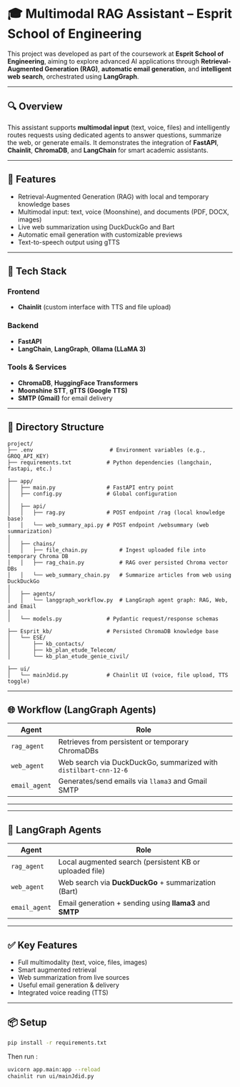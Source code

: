 # 🎓 Multimodal RAG Assistant – Esprit School of Engineering

This project was developed as part of the coursework at **Esprit School of Engineering**, aiming to explore advanced AI applications through **Retrieval-Augmented Generation (RAG)**, **automatic email generation**, and **intelligent web search**, orchestrated using **LangGraph**.

---

## 🔍 Overview

This assistant supports **multimodal input** (text, voice, files) and intelligently routes requests using dedicated agents to answer questions, summarize the web, or generate emails. It demonstrates the integration of **FastAPI**, **Chainlit**, **ChromaDB**, and **LangChain** for smart academic assistants.

---

## 🚀 Features

- Retrieval-Augmented Generation (RAG) with local and temporary knowledge bases
- Multimodal input: text, voice (Moonshine), and documents (PDF, DOCX, images)
- Live web summarization using DuckDuckGo and Bart
- Automatic email generation with customizable previews
- Text-to-speech output using gTTS

---

## 🧠 Tech Stack

### Frontend
- **Chainlit** (custom interface with TTS and file upload)

### Backend
- **FastAPI**
- **LangChain**, **LangGraph**, **Ollama (LLaMA 3)**

### Tools & Services
- **ChromaDB**, **HuggingFace Transformers**
- **Moonshine STT**, **gTTS (Google TTS)**
- **SMTP (Gmail)** for email delivery

---

## 📁 Directory Structure


```text
project/
├── .env                        # Environment variables (e.g., GROQ_API_KEY)
├── requirements.txt           # Python dependencies (langchain, fastapi, etc.)

├── app/
│   ├── main.py                # FastAPI entry point
│   ├── config.py              # Global configuration
│
│   ├── api/
│   │   ├── rag.py             # POST endpoint /rag (local knowledge base)
│   │   └── web_summary_api.py # POST endpoint /websummary (web summarization)
│
│   ├── chains/
│   │   ├── file_chain.py          # Ingest uploaded file into temporary Chroma DB
│   │   ├── rag_chain.py           # RAG over persisted Chroma vector DBs
│   │   └── web_summary_chain.py   # Summarize articles from web using DuckDuckGo
│
│   ├── agents/
│   │   └── langgraph_workflow.py  # LangGraph agent graph: RAG, Web, and Email
│
│   └── models.py              # Pydantic request/response schemas

├── Esprit_kb/                 # Persisted ChromaDB knowledge base
│   └── ESE/
│       ├── kb_contacts/
│       ├── kb_plan_etude_Telecom/
│       └── kb_plan_etude_genie_civil/

├── ui/
│   └── mainJdid.py            # Chainlit UI (voice, file upload, TTS toggle)
```

---

## 🌐 Workflow (LangGraph Agents)

| Agent         | Role                                                             |
|---------------|------------------------------------------------------------------|
| `rag_agent`   | Retrieves from persistent or temporary ChromaDBs                 |
| `web_agent`   | Web search via DuckDuckGo, summarized with `distilbart-cnn-12-6` |
| `email_agent` | Generates/send emails via `llama3` and Gmail SMTP               |

---
---

## 🤖 LangGraph Agents

| Agent         | Role                                                       |
|---------------|------------------------------------------------------------|
| `rag_agent`   | Local augmented search (persistent KB or uploaded file)    |
| `web_agent`   | Web search via **DuckDuckGo** + summarization (Bart)       |
| `email_agent` | Email generation + sending using **llama3** and **SMTP**   |

---

## ✅ Key Features

- Full multimodality (text, voice, files, images)
- Smart augmented retrieval
- Web summarization from live sources
- Useful email generation & delivery
- Integrated voice reading (TTS)

---


## 📦 Setup

```bash
pip install -r requirements.txt
```
Then run :
```bash
uvicorn app.main:app --reload
chainlit run ui/mainJdid.py
```
